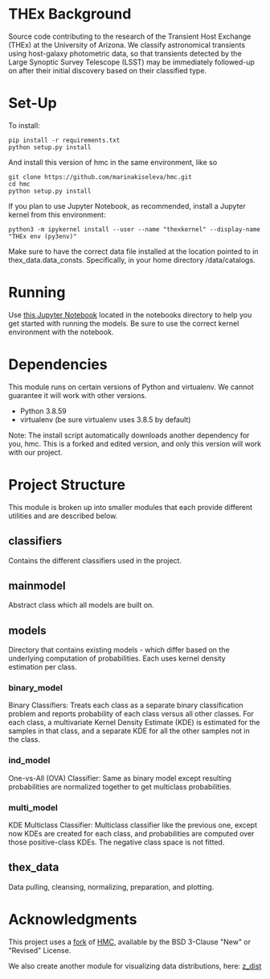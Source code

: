 # THEx Background
Source code contributing to the research of the Transient Host Exchange (THEx) at the University of Arizona. We classify astronomical transients using host-galaxy photometric data, so that transients detected by the Large Synoptic Survey Telescope (LSST) may be immediately followed-up on after their initial discovery based on their classified type.


# Set-Up
To install:
```
pip install -r requirements.txt
python setup.py install
```

And install this version of hmc in the same environment, like so
```
git clone https://github.com/marinakiseleva/hmc.git
cd hmc
python setup.py install
```
If you plan to use Jupyter Notebook, as recommended, install a Jupyter kernel from this environment:
```
python3 -m ipykernel install --user --name "thexkernel" --display-name "THEx env (py3env)"
```

Make sure to have the correct data file installed at the location pointed to in thex_data.data_consts. Specifically, in your home directory /data/catalogs. 


# Running
Use [this Jupyter Notebook](notebooks/Model.ipynb) located in the notebooks directory to help you get started with running the models. Be sure to use the correct kernel environment with the notebook.

# Dependencies
This module runs on certain versions of Python and virtualenv. We cannot guarantee it will work with other versions.
- Python 3.8.59
- virtualenv (be sure virtualenv uses 3.8.5 by default)

Note: The install script automatically downloads another dependency for you, hmc. This is a forked and edited version, and only this version will work with our project.

# Project Structure
This module is broken up into smaller modules that each provide different utilities and are described below.

## classifiers
Contains the different classifiers used in the project. 

## mainmodel
Abstract class which all models are built on. 

## models
Directory that contains existing models - which differ based on the underlying computation of probabilities. Each uses kernel density estimation per class.

### binary_model
Binary Classifiers: Treats each class as a separate binary classification problem and reports probability of each class versus all other classes. For each class, a multivariate Kernel Density Estimate (KDE) is estimated for the samples in that class, and a separate KDE for all the other samples not in the class. 

### ind_model
One-vs-All (OVA) Classifier: Same as binary model except resulting probabilities are normalized together to get multiclass probabilities. 

### multi_model
KDE Multiclass Classifier: Multiclass classifier like the previous one, except now KDEs are created for each class, and probabilities are computed over those positive-class KDEs. The negative class space is not fitted.


## thex_data
Data pulling, cleansing, normalizing, preparation, and plotting.


# Acknowledgments
This project uses a [fork](https://github.com/marinakiseleva/hmc) of [HMC](https://github.com/davidwarshaw/hmc), available by the BSD 3-Clause "New" or "Revised" License.  

We also create another module for visualizing data distributions, here: [z_dist](https://github.com/marinakiseleva/z_dist)
